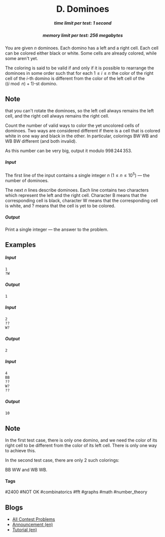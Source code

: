 <h1 style='text-align: center;'> D. Dominoes</h1>

<h5 style='text-align: center;'>time limit per test: 1 second</h5>
<h5 style='text-align: center;'>memory limit per test: 256 megabytes</h5>

You are given $n$ dominoes. Each domino has a left and a right cell. Each cell can be colored either black or white. Some cells are already colored, while some aren't yet.

The coloring is said to be valid if and only if it is possible to rearrange the dominoes in some order such that for each $1 \le i \le n$ the color of the right cell of the $i$-th domino is different from the color of the left cell of the $((i \bmod n)+1)$-st domino. 

## Note

 that you can't rotate the dominoes, so the left cell always remains the left cell, and the right cell always remains the right cell.

Count the number of valid ways to color the yet uncolored cells of dominoes. Two ways are considered different if there is a cell that is colored white in one way and black in the other. In particular, colorings BW WB and WB BW different (and both invalid).

As this number can be very big, output it modulo $998\,244\,353$.

##### Input

The first line of the input contains a single integer $n$ ($1 \le n \le 10^5$) — the number of dominoes.

The next $n$ lines describe dominoes. Each line contains two characters which represent the left and the right cell. Character B means that the corresponding cell is black, character W means that the corresponding cell is white, and ? means that the cell is yet to be colored. 

##### Output

Print a single integer — the answer to the problem.

## Examples

##### Input


```text
1
?W
```
##### Output


```text
1
```
##### Input


```text
2
??
W?
```
##### Output


```text
2
```
##### Input


```text
4
BB
??
W?
??
```
##### Output


```text
10
```
## Note

In the first test case, there is only one domino, and we need the color of its right cell to be different from the color of its left cell. There is only one way to achieve this.

In the second test case, there are only $2$ such colorings:

BB WW and WB WB.



#### Tags 

#2400 #NOT OK #combinatorics #fft #graphs #math #number_theory 

## Blogs
- [All Contest Problems](../Codeforces_Round_758_(Div.1_+_Div._2).md)
- [Announcement (en)](../blogs/Announcement_(en).md)
- [Tutorial (en)](../blogs/Tutorial_(en).md)
